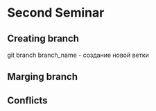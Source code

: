 # Second Seminar

## Creating branch
git branch branch_name - создание новой ветки
## Marging branch

## Conflicts